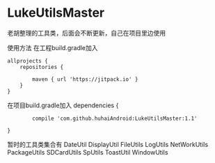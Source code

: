 # LukeUtilsMaster
老胡整理的工具类，后面会不断更新，自己在项目里边使用

使用方法
在工程build.gradle加入

	allprojects {
		repositories {

			maven { url 'https://jitpack.io' }
		}
	}

在项目build.gradle加入
dependencies {

	        compile 'com.github.huhaiAndroid:LukeUtilsMaster:1.1'

	}

暂时的工具类集合有
DateUtil
DisplayUtil
FileUtils
LogUtils
NetWorkUtils
PackageUtils
SDCardUtils
SpUtils
ToastUtil
WindowUtils
